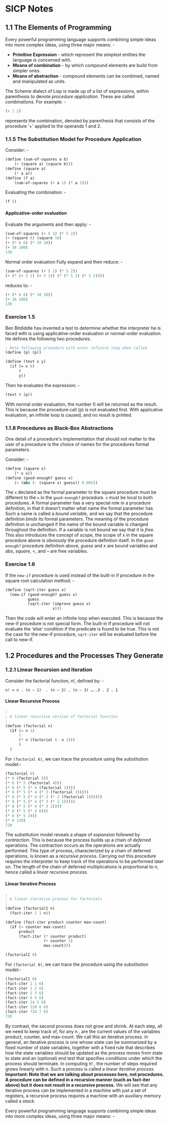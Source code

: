 # SICP Notes

## 1.1 The Elements of Programming

Every powerful programming language supports combining simple ideas into more complex ideas, using three major means: -
- **Primitive Expression** - which represent the simplest entities the language is concerned with.
- **Means of combination** - by which compound elements are build from simpler ones.
- **Means of abstraction** - compound elements can be combined, named and manipulated as units.


The Scheme dialect of Lisp is made up of a list of expressions, within parenthesis to denote *procedure application*. These are called 	*combinations*. For example: -
```Scheme
(+ 1 2)
```
represents the combination, denoted by parenthesis that consists of the procedure '+' applied to the operands 1 and 2.

### 1.1.5 The Substitution Model for Procedure Application

Consider: -
```Scheme
(define (sum-of-squares a b)
    (+ (square a) (square b)))
(define (square a)
    (* a a))
(define (f a)
    (sum-of-squares (+ a 1) (* a 2)))
```

Evaluating the combination: -
```Scheme
(f 5)
```

#### Applicative-order evaluation
Evaluate the arguments and then apply: -
```Scheme
(sum-of-squares (+ 5 1) (* 5 2))
(+ (square 6) (square 10)
(+ (* 6 6) (* 10 10))
(+ 36 100)
136
```

Normal order evaluation
Fully expand and then reduce: -
```Scheme
(sum-of-squares (+ 5 1) (* 5 2))
(+ (* (+ 5 1) (+ 5 1)) (* (* 5 2) (* 5 2))))
```
reduces to: -
```Scheme
(+ (* 6 6) (* 10 10))
(+ 36 100)
136
```

### Exercise 1.5
Ben Bitdiddle has invented a test to determine whether the interpreter he is faced with is using applicative-order evaluation or normal-order evaluation. He defines the following two procedures: 
```Scheme
; Note following procedure with enter infinite loop when called
(define (p) (p))	

(define (test x y)
  (if (= x 0)
      0
      y))
```
Then he evaluates the expression: -
```Scheme
(test 0 (p))
```
With normal order evaluation, the number 0 will be returned as the result. This is because the procedure call (p) is not evaluated first.
With applicative evaluation, an infinite loop is caused, and no result is printed.


### 1.1.8 Procedures as Black-Box Abstractions
One detail of a procedure's implementation that should not matter to the user of a procedure is 
the choice of names for the procedures formal parameters.

Consider: -
```Scheme
(define (square x) 
	(* x x))
(define (good-enough? guess x)
	(< (abs (- (square x) guess)) 0.001))
```
The `x` declared as the formal parameter to the square procedure must be different to the `x` in the 
`good-enough?` procedure. `x`  must be local to both procedures.
A formal parameter has a very special role in a procedure definition, 
in that it doesn't matter what name the formal parameter has. 
Such a name is called a *bound variable*, and we say that the procedure definition *binds* its formal parameters.
The meaning of the procedure definition is unchanged if the name of the bound variable is 
changed throughout the definition. 
If a variable is not bound we say that it is *free*. This also introduces the concept of *scope*, the scope of x in the square procedure above is obviously the procedure definition itself.
In the `good-enough?` procedure definition above, *guess* and *x* are bound variables and *abs*, *square*, *<*,
 and *–* are free variables.

### Exercise 1.6
If the `new-if` procedure is used instead of the built-in if procedure in the square root calculation method: -
```Scheme
(define (sqrt-iter guess x)
  (new-if (good-enough? guess x)
          guess
          (sqrt-iter (improve guess x)
                     x)))
```
Then the code will enter an infinite loop when executed.
This is because the new-if procedure is not special form.
The built-in If procedure will not evaluate the 'else' condition if the predicate is found to be true.
This is not the case for the new-if procedure, `sqrt-iter` will be evaluated before the call to new-if.


## 1.2 Procedures and the Processes They Generate

### 1.2.1 Linear Recursion and Iteration
Consider the factorial function, n!, defined by: -
```
n! = n . (n – 1)  . (n – 2) . (n – 3) …..3 . 2 . 1
```
#### Linear Recursive Process
```Scheme
;
; A linear recursive version of factorial function
;
(define (factorial n)
  (if (= n 1)
      1
      (* n (factorial (- n 1)))
      )
  )
```
For `(factorial 6)`, we can trace the procedure using the substitution model:-
```Scheme
(factorial 6)
(* 6 (factorial 5))
(* 6 (* 5 (factorial 4)))
(* 6 (* 5 (* 4 (factorial 3))))
(* 6 (* 5 (* 4 (* 3 (factorial 2)))))
(* 6 (* 5 (* 4 (* 3 (* 2 (factorial 1))))))
(* 6 (* 5 (* 4 (* 3 (* 2 1)))))
(* 6 (* 5 (* 4 (* 3 2))))
(* 6 (* 5 (* 4 6)))
(* 6 (* 5 24))
(* 6 120)
720
```
The substitution model reveals a shape of *expansion* followed by *contraction*.
This is because the process builds up a chain of *deferred* operations.
The contraction occurs as the operations are actually performed.
This type of process, characterized by a chain of deferred operations,
is known as a *recursive process*.
Carrying out this procedure requires the interpreter to keep track of the operations to be performed later on.
The length of the chain of deferred multiplications is proportional to n,
hence called a *linear recursive process*.

#### Linear Iterative Process
```Scheme
;
; A linear iterative process for factorials
;
(define (factorialI n) 
  (fact-iter 1 1 n))

(define (fact-iter product counter max-count)
  (if (> counter max-count)
      product
      (fact-iter (* counter product)
                 (+ counter 1)
                 max-count)))

(factorialI 6)
```
For `(factorial 6)`, we can trace the procedure using the substitution model:-
```Scheme
(factorialI 6)
(fact-iter 1 1 6)
(fact-iter 1 2 6)
(fact-iter 2 3 6)
(fact-iter 6 4 6)
(fact-iter 24 5 6)
(fact-iter 120 6 6)
(fact-iter 720 7 6)
720
```
By contrast, the second process does not grow and shrink.
At each step, all we need to keep track of, for any n , 
are the current values of the variables product, counter, and max-count.
We call this an iterative process.
In general, an iterative process is one whose state can be summarized by a fixed number of state variables,
together with a fixed rule that describes how the state variables should be updated as
the process moves from state to state
and an (optional) end test that specifies conditions
under which the process should terminate.
In computing n! , the number of steps required grows linearly with n.
Such a process is called a *linear iterative process*. 
**Important: Note that we are talking about processes here, not procedures.
A procedure can be defined in a recursive manner
(such as fact-iter above) but it does not result in a recursive process.** 
We will see that any iterative process can be implemented in a machine with just a set of registers, a recursive process requires a machine with an auxiliary memory called a *stack.*

Every powerful programming language supports combining simple ideas into more complex ideas, using three major means: -
